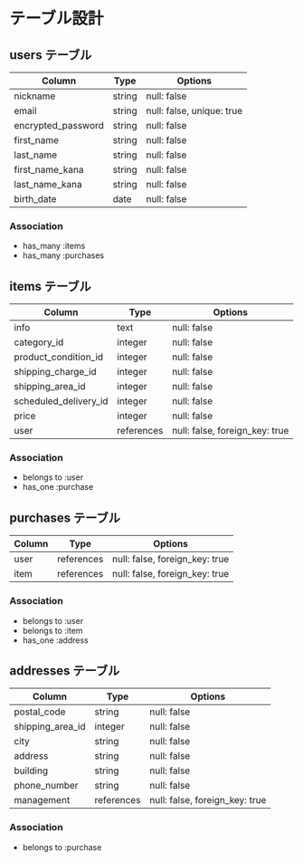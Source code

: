 # テーブル設計


## users テーブル

| Column             | Type   | Options                   |
| ------------------ | ------ | ------------------------- |
| nickname           | string | null: false               |
| email              | string | null: false, unique: true |
| encrypted_password | string | null: false               |
| first_name         | string | null: false               |
| last_name          | string | null: false               |
| first_name_kana    | string | null: false               |
| last_name_kana     | string | null: false               |
| birth_date         | date   | null: false               |

### Association

- has_many   :items
- has_many   :purchases

 

## items テーブル

| Column                 | Type       | Options                        |
| ---------------------- | ---------- | ------------------------------ |
| info                   | text       | null: false                    |
| category_id            | integer    | null: false                    |
| product_condition_id   | integer    | null: false                    |
| shipping_charge_id     | integer    | null: false                    |
| shipping_area_id       | integer    | null: false                    |
| scheduled_delivery_id  | integer    | null: false                    |
| price                  | integer    | null: false                    |
| user                   | references | null: false, foreign_key: true |

### Association

- belongs to :user
- has_one    :purchase



## purchases テーブル

| Column     | Type       | Options                        |
| ---------- | ---------- | ------------------------------ |
| user       | references | null: false, foreign_key: true |
| item       | references | null: false, foreign_key: true |

### Association

- belongs to :user
- belongs to :item
- has_one    :address



## addresses テーブル

| Column            | Type       | Options                        |
| ----------------- | ---------- | ------------------------------ |
| postal_code       | string     | null: false                    |
| shipping_area_id  | integer    | null: false                    |
| city              | string     | null: false                    |
| address           | string     | null: false                    |
| building          | string     | null: false                    |
| phone_number      | string     | null: false                    |
| management        | references | null: false, foreign_key: true |

### Association

- belongs to :purchase